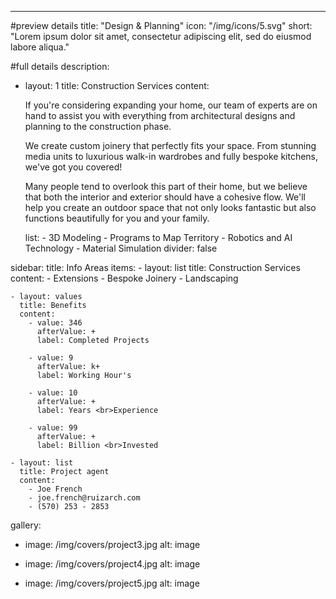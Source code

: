 ---
#preview details
title: "Design & Planning"
icon: "/img/icons/5.svg"
short: "Lorem ipsum dolor sit amet, consectetur adipiscing elit, sed do eiusmod labore aliqua."

#full details
description:
  - layout: 1
    title: Construction Services
    content:
     <p>If you're considering expanding your home, our team of experts are on hand to assist you with everything from architectural designs and planning to the construction phase.</p>
      <p>We create custom joinery that perfectly fits your space. From stunning media units to luxurious walk-in wardrobes and fully bespoke kitchens, we've got you covered!</p>
      <p>Many people tend to overlook this part of their home, but we believe that both the interior and exterior should have a cohesive flow. We'll help you create an outdoor space that not only looks fantastic but also functions beautifully for you and your family.</p>
    list:
      - 3D Modeling
      - Programs to Map Territory
      - Robotics and AI Technology
      - Material Simulation
    divider: false

sidebar:
  title: Info Areas
  items:
    - layout: list
      title: Construction Services
      content:
        - Extensions 
        - Bespoke Joinery
        - Landscaping

    - layout: values
      title: Benefits
      content:
        - value: 346
          afterValue: +
          label: Completed Projects
        
        - value: 9
          afterValue: k+
          label: Working Hour's

        - value: 10
          afterValue: +
          label: Years <br>Experience
        
        - value: 99
          afterValue: +
          label: Billion <br>Invested

    - layout: list
      title: Project agent
      content:
        - Joe French
        - joe.french@ruizarch.com
        - (570) 253 - 2853

gallery:
  - image: /img/covers/project3.jpg
    alt: image

  - image: /img/covers/project4.jpg
    alt: image

  - image: /img/covers/project5.jpg
    alt: image